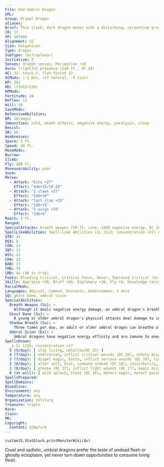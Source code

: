 ```yaml
---
File: Old Umbral Dragon
URL: 
Group: Primal Dragon
aliases: 
Brief: This sleek, dark dragon moves with a disturbing, serpentine grace, its eyes glowing as if lit from within by crimson embers.
CR: 17
XP: 102400
Alignment: CE
Size: Gargantuan
Type: dragon
SubType: (extraplanar)
Initiative: 3
Senses: dragon senses; Perception +30
Aura: frightful presence (240 ft., DC 26)
AC: 32, touch 5, flat-footed 32
ACMods: (-1 Dex, +27 natural, -4 size)
HP: 262
HD: (21d12+126)
HPMods: 
Fortitude: 18
Reflex: 11
Will: 18
SaveMods: 
DefensiveAbilities: 
DR: 10/magic
Immunities: cold, death effects, negative energy, paralysis, sleep
Resist: 
SR: 28
Weaknesses: 
Space: 5 ft.
Speed: 40 ft.
MoveMods: 
Burrow: 
Climb: 
Fly: 200 ft.
Maneuverability: poor
Swim: 
Melee: 
  - Attack: "bite +27"
    Effect: "4d6+15/19-20"
  - Attack: "2 claws +27"
    Effect: "2d8+10"
  - Attack: "tail slap +25"
    Effect: "2d8+15"
  - Attack: "2 wings +25"
    Effect: "2d6+5"
Reach: 5 ft.
Ranged: 
SpecialAttacks: breath weapon (50-ft. cone, 16d8 negative energy, DC 26), crush (4d6+15, DC 26), shadow breath (8 Str), tail sweep (2d6+15, DC 26)
SpellLikeAbilities: Spell-Like Abilities (CL 21st; concentration +27) At will-darkness, project image (DC 23), shadow walk, vampiric touch
STR: 31
DEX: 8
CON: 23
INT: 22
WIS: 23
CHA: 22
BAB: 21
CMB: 35
CMD: 44 (48 vs trip)
Feats: Bleeding Critical, Critical Focus, Hover, Improved Critical (bite), Improved Initiative, Improved Vital Strike, Multiattack, Power Attack, Skill Focus (Stealth), Snatch, Vital Strike
Skills: Appraise +30, Bluff +30, Diplomacy +30, Fly +9, Knowledge (arcana, local, planes, religion) +30, Perception +30, Sense Motive +30, Spellcraft +30, Stealth +17
RacialMods: 
Languages: Abyssal, Common, Draconic, Undercommon, 3 more
SQ: ghost bane, umbral scion
SpecialAbilities:
  Breath Weapon (Su): >
    Although it deals negative energy damage, an umbral dragon's breath weapon does not heal undead creatures.
  Ghost Bane (Su): >
    A young or older umbral dragon's physical attacks deal damage to incorporeal creatures normally.
  Shadow Breath (Su): >
    Three times per day, an adult or older umbral dragon can breathe a cone of shadows. Creatures who fail a Fortitude save are blinded for 1d4 rounds and take 1 point of Str drain per age category possessed by the dragon. A successful save negates the blindness and reduces Str drain to 1d4 points.
  Umbral Scion (Ex): >
    Umbral dragons have negative energy affinity and are immune to energy drain and death effects.
SpellsKnown:
  _: CL 11th; concentration +17
  5 (5/day): [ slay living, unhallow(DC 21) ]
  4 (7/day): [ enervation, inflict critical wounds (DC 20), unholy blight(DC 20) ]
  3 (7/day): [ dispel magic, haste, inflict serious wounds (DC 19), lightning bolt(DC 19) ]
  2 (8/day): [ alter self, blur, command undead (DC 18), invisibility, web(DC 18) ]
  1 (8/day): [ grease (DC 17), inflict light wounds (DC 17), magic missile, reduce person (DC 17), shield ]
  0 (at will): [ acid splash, bleed (DC 16), detect magic, detect poison, disrupt undead (DC 16), ghost sound, mage hand, ray of frost, read magic ]
SpellsPrepared: 
SpellDomains: 
Bloodline: 
Environment: any
Temperature: any
Organization: solitary
Treasure: triple
Race: 
Class: 
MR: 
Copyright:
  Content: d20pfsrd
---
```

```dataviewjs
customJS.Statblock.printMonsterWiki(dv)
```
Cruel and sadistic, umbral dragons prefer the taste of undead flesh or ghostly ectoplasm, yet never turn down opportunities to consume living flesh.
